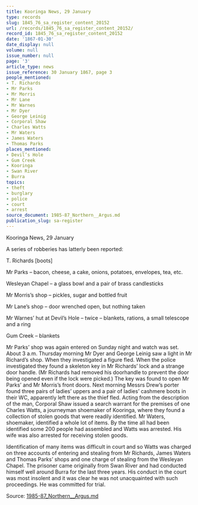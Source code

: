 ```yaml
---
title: Kooringa News, 29 January
type: records
slug: 1845_76_sa_register_content_20152
url: /records/1845_76_sa_register_content_20152/
record_id: 1845_76_sa_register_content_20152
date: '1867-01-30'
date_display: null
volume: null
issue_number: null
page: '3'
article_type: news
issue_reference: 30 January 1867, page 3
people_mentioned:
- T. Richards
- Mr Parks
- Mr Morris
- Mr Lane
- Mr Warnes
- Mr Dyer
- George Leinig
- Corporal Shaw
- Charles Watts
- Mr Waters
- James Waters
- Thomas Parks
places_mentioned:
- Devil’s Hole
- Gum Creek
- Kooringa
- Swan River
- Burra
topics:
- theft
- burglary
- police
- court
- arrest
source_document: 1985-87_Northern__Argus.md
publication_slug: sa-register
---
```


Kooringa News, 29 January

A series of robberies has latterly been reported:

T. Richards [boots]

Mr Parks – bacon, cheese, a cake, onions, potatoes, envelopes, tea, etc.

Wesleyan Chapel – a glass bowl and a pair of brass candlesticks

Mr Morris’s shop – pickles, sugar and bottled fruit

Mr Lane’s shop – door wrenched open, but nothing taken

Mr Warnes’ hut at Devil’s Hole – twice – blankets, rations, a small telescope and a ring

Gum Creek – blankets

Mr Parks’ shop was again entered on Sunday night and watch was set.  About 3 a.m. Thursday morning Mr Dyer and George Leinig saw a light in Mr Richard’s shop.  When they investigated a figure fled.  When the police investigated they found a skeleton key in Mr Richards’ lock and a strange door handle.  (Mr Richards had removed his doorhandle to prevent the door being opened even if the lock were picked.)  The key was found to open Mr Parks’ and Mr Morris’s front doors.  Next morning Messrs Drew’s porter found three pairs of ladies’ uppers and a pair of ladies’ cashmere boots in their WC, apparently left there as the thief fled.  Acting from the description of the man, Corporal Shaw issued a search warrant for the premises of one Charles Watts, a journeyman shoemaker of Kooringa, where they found a collection of stolen goods that were readily identified.  Mr Waters, shoemaker, identified a whole lot of items. By the time all had been identified some 200 people had assembled and Watts was arrested.  His wife was also arrested for receiving stolen goods.

Identification of many items was difficult in court and so Watts was charged on three accounts of entering and stealing from Mr Richards, James Waters and Thomas Parks’ shops and one charge of stealing from the Wesleyan Chapel.  The prisoner came originally from Swan River and had conducted himself well around Burra for the last three years.  His conduct in the court was most insolent and it was clear he was not unacquainted with such proceedings.  He was committed for trial.

Source: [1985-87_Northern__Argus.md](/downloads/markdown/1985-87_Northern__Argus.md)
